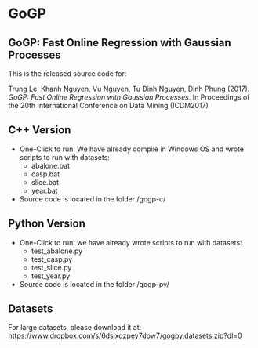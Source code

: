 # GoGP
## GoGP: Fast Online Regression with Gaussian Processes

This is the released source code for:

Trung Le, Khanh Nguyen, Vu Nguyen, Tu Dinh Nguyen, Dinh Phung (2017). _GoGP: Fast Online Regression with Gaussian Processes_. In Proceedings of the 20th International Conference on Data Mining (ICDM2017)

## C++ Version 
+ One-Click to run: We have already compile in Windows OS and wrote scripts to run with datasets:
	- abalone.bat
	- casp.bat
	- slice.bat
	- year.bat
+ Source code is located in the folder /gogp-c/

## Python Version 
+ One-Click to run: we have already wrote scripts to run with datasets:
	- test_abalone.py
	- test_casp.py
	- test_slice.py
	- test_year.py 
+ Source code is located in the folder /gogp-py/	

## Datasets 
For large datasets, please download it at:
https://www.dropbox.com/s/6dsjxqzpey7dpw7/gogpy.datasets.zip?dl=0


